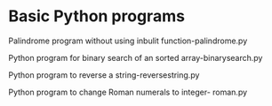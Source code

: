 # Basic Python programs

Palindrome program without using inbulit function-palindrome.py

Python program for binary search of an sorted array-binarysearch.py

Python program to reverse a string-reversestring.py

Python program to change Roman numerals to integer- roman.py








